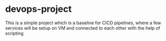 # devops-project
This is a simple project which is a baseline for CICD pipelines, where a few services will be setup on VM and connected to each other with the help of scripting 
